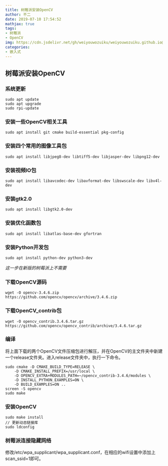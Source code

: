 ```yaml
---
title: 树莓派安装OpenCV
author: 不二
date: 2019-07-10 17:54:52
mathjax: true
tags: 
- 树莓派
- OpenCV
img: https://cdn.jsdelivr.net/gh/weiyouwozuiku/weiyouwozuiku.github.io@src/source/_posts/PageImg/嵌入式/raspberry1.jpg
categories:
- 嵌入式
---
```


## 树莓派安装OpenCV

### 系统更新

```shell
sudo apt update
sudo apt upgrade
sudo rpi-update
```

### 安装一些OpenCV相关工具

```shell
sudo apt install git cmake build-essential pkg-config
```

<!-- more -->

### 安装四个常用的图像工具包

```shell
sudo apt install libjpeg8-dev libtiff5-dev libjasper-dev libpng12-dev
```

### 安装视频IO包

```shell
sudo apt install libavcodec-dev libavformat-dev libswscale-dev libv4l-dev  
```

### 安装gtk2.0

```shell
sudo apt install libgtk2.0-dev
```

### 安装优化函数包

```shell
sudo apt install libatlas-base-dev gfortran
```

### 安装Python开发包

```shell
sudo apt install python-dev python3-dev
```

*这一步在新版的树莓派上不需要*

### 下载OpenCV源码

```shell
wget -O opencv-3.4.6.zip https://github.com/opencv/opencv/archive/3.4.6.zip
```

### 下载OpenCV_contrib包

```shell
wget -O opencv_contrib.3.4.6.tar.gz https://github.com/opencv/opencv_contrib/archive/3.4.6.tar.gz
```

### 编译

将上面下载的两个OpenCV文件压缩包进行解压，并在OpenCV的主文件夹中新建一个release文件夹。进入release文件夹中，执行一下命令。

```shell
sudo cmake -D CMAKE_BUILD_TYPE=RELEASE \
	-D CMAKE_INSTALL_PREFIX=/usr/local \
	-D OPENCV_EXTRA+MODULES_PATH=~/opencv_contrib-3.4.6/modules \
	-D INSTALL_PYTHON_EXAMPLES=ON \
	-D BUILD_EXAMPLES=ON ..
screen -S opencv
sudo make
```

### 安装OpenCV

```shell
sudo make install
// 更新动态链接库
sudo ldconfig
```



### 树莓派连接隐藏网络

修改/etc/wpa_supplicant/wpa_supplicant.conf，在相应的wifi设置中添加上scan_ssid=1即可。

